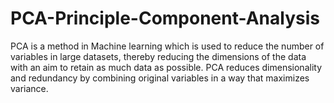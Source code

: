# PCA-Principle-Component-Analysis

PCA is a method in Machine learning which is used to reduce the number of variables in  large datasets, thereby reducing the dimensions of the data with an aim to retain as much data as possible. PCA reduces dimensionality and redundancy by combining original variables in a way that maximizes variance.
